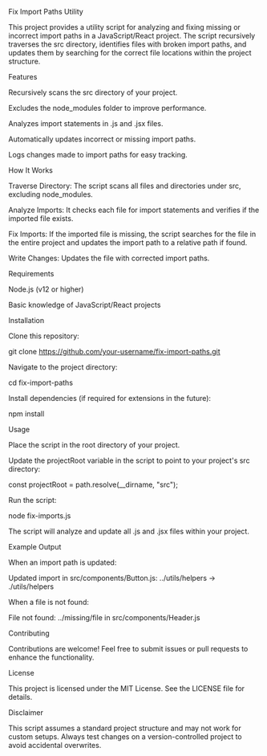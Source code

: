 Fix Import Paths Utility

This project provides a utility script for analyzing and fixing missing or incorrect import paths in a JavaScript/React project. The script recursively traverses the src directory, identifies files with broken import paths, and updates them by searching for the correct file locations within the project structure.

Features

Recursively scans the src directory of your project.

Excludes the node_modules folder to improve performance.

Analyzes import statements in .js and .jsx files.

Automatically updates incorrect or missing import paths.

Logs changes made to import paths for easy tracking.

How It Works

Traverse Directory: The script scans all files and directories under src, excluding node_modules.

Analyze Imports: It checks each file for import statements and verifies if the imported file exists.

Fix Imports: If the imported file is missing, the script searches for the file in the entire project and updates the import path to a relative path if found.

Write Changes: Updates the file with corrected import paths.

Requirements

Node.js (v12 or higher)

Basic knowledge of JavaScript/React projects

Installation

Clone this repository:

git clone https://github.com/your-username/fix-import-paths.git

Navigate to the project directory:

cd fix-import-paths

Install dependencies (if required for extensions in the future):

npm install

Usage

Place the script in the root directory of your project.

Update the projectRoot variable in the script to point to your project's src directory:

const projectRoot = path.resolve(__dirname, "src");

Run the script:

node fix-imports.js

The script will analyze and update all .js and .jsx files within your project.

Example Output

When an import path is updated:

Updated import in src/components/Button.js: ../utils/helpers -> ./utils/helpers

When a file is not found:

File not found: ../missing/file in src/components/Header.js

Contributing

Contributions are welcome! Feel free to submit issues or pull requests to enhance the functionality.

License

This project is licensed under the MIT License. See the LICENSE file for details.

Disclaimer

This script assumes a standard project structure and may not work for custom setups. Always test changes on a version-controlled project to avoid accidental overwrites.

